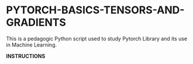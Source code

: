 # PYTORCH-BASICS-TENSORS-AND-GRADIENTS

This is a pedagogic Python script used to study Pytorch Library and its use in Machine Learning.

<strong>INSTRUCTIONS</strong>



